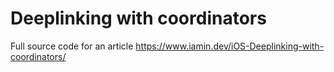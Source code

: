 # Deeplinking with coordinators

Full source code for an article https://www.iamin.dev/iOS-Deeplinking-with-coordinators/
